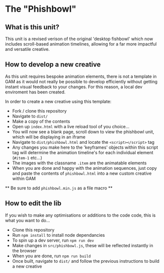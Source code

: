 # The "Phishbowl"

## What is this unit? 

This unit is a revised verison of the original 'desktop fishbowl' which now includes scroll-based animation timelines, allowing for a far more impactful and versatile creative. 

## How to develop a new creative

As this unit requires bespoke animation elements, there is not a template in GAM as it would not really be possible to develop efficiently without getting instant visual feedback to your changes. For this reason, a local dev enviroment has been created. 

In order to create a new creative using this template: 

+ Fork / clone this repository
+ Navigate to `dist/`
+ Make a copy of the contents
+ Open up `index.html` with a live reload tool of you choice...
+ You will now see a blank page, scroll down to view the phishbowl unit,
which will be displaying in an iframe
+ Navigate to `dist/phishbowl.html` and locate the `<script></script>` tag
+ Any changes you make here to the 'keyframes' objects within
this script tag will determine the animation timeline's for each individual 
element (`#item-1` etc...)
+ The images with the classname `.item` are the animatable elements
+ When you are done and happy with the animation sequences, just copy and paste
the contents of `phishbowl.html` into a new custom creative within GAM

** Be sure to add `phishbowl.min.js` as a file macro **

## How to edit the lib

If you wish to make any optimisations or additions to the code code, this is what you want to do... 

+ Clone this repository 
+ Run `npm install` to install node dependancies
+ To spin up a dev server, run `npm run dev`
+ Make changes in `src/phishbowl.js`, these will be reflected instantly in the browser
+ When you are done, run `npm run build`
+ Once built, navigate to `dist/` and follow the previous instructions to build a new creative
